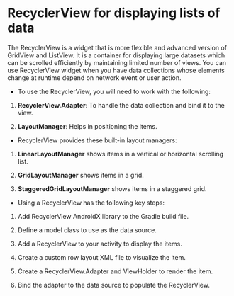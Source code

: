 # RecyclerView for displaying lists of data

The RecyclerView is a widget that is more flexible and advanced version of GridView and ListView. It is a container for displaying large datasets which can be scrolled efficiently by maintaining limited number of views. You can use RecyclerView widget when you have data collections whose elements change at runtime depend on network event or user action.

* To use the RecyclerView, you will need to work with the following:

1. **RecyclerView.Adapter**: To handle the data collection and bind it to the view.

2. **LayoutManager**: Helps in positioning the items.

* RecyclerView provides these built-in layout managers:

1. **LinearLayoutManager** shows items in a vertical or horizontal scrolling list.

2. **GridLayoutManager** shows items in a grid.

3. **StaggeredGridLayoutManager** shows items in a staggered grid.

* Using a RecyclerView has the following key steps:

1. Add RecyclerView AndroidX library to the Gradle build file.

2. Define a model class to use as the data source.

3. Add a RecyclerView to your activity to display the items.

4. Create a custom row layout XML file to visualize the item.

5. Create a RecyclerView.Adapter and ViewHolder to render the item.

6. Bind the adapter to the data source to populate the RecyclerView.